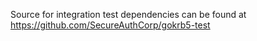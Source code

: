 Source for integration test dependencies can be found at https://github.com/SecureAuthCorp/gokrb5-test